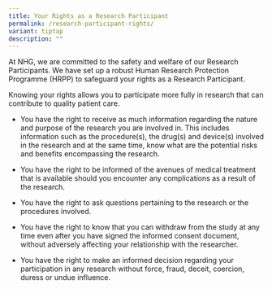 ```yaml
---
title: Your Rights as a Research Participant
permalink: /research-participant-rights/
variant: tiptap
description: ""
---
```

<p>At NHG, we are committed to the safety and welfare of our Research Participants.
We have set up a robust Human Research Protection Programme (HRPP) to safeguard
your rights as a Research Participant.</p>
<p>Knowing your rights allows you to participate more fully in research that
can contribute to quality patient care.</p>
<ul data-tight="true" class="tight">
<li>
<p>You have the right to receive as much information regarding the nature
and purpose of the research you are involved in. This includes information
such as the procedure(s), the drug(s) and device(s) involved in the research
and at the same time, know what are the potential risks and benefits encompassing
the research.</p>
</li>
</ul>
<ul data-tight="true" class="tight">
<li>
<p>You have the right to be informed of the avenues of medical treatment
that is available should you encounter any complications as a result of
the research.</p>
</li>
</ul>
<ul data-tight="true" class="tight">
<li>
<p>You have the right to ask questions pertaining to the research or the
procedures involved.</p>
</li>
</ul>
<ul data-tight="true" class="tight">
<li>
<p>You have the right to know that you can withdraw from the study at any
time even after you have signed the informed consent document, without
adversely affecting your relationship with the researcher.</p>
</li>
</ul>
<ul data-tight="true" class="tight">
<li>
<p>You have the right to make an informed decision regarding your participation
in any research without force, fraud, deceit, coercion, duress or undue
influence.</p>
</li>
</ul>
<p>&nbsp;</p>
<p></p>
